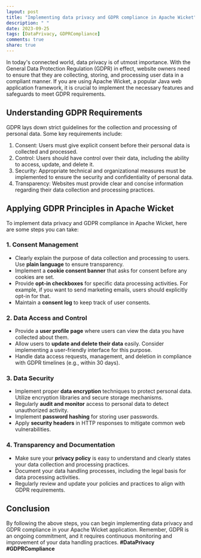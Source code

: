 ```yaml
---
layout: post
title: "Implementing data privacy and GDPR compliance in Apache Wicket"
description: " "
date: 2023-09-25
tags: [DataPrivacy, GDPRCompliance]
comments: true
share: true
---
```


In today's connected world, data privacy is of utmost importance. With the General Data Protection Regulation (GDPR) in effect, website owners need to ensure that they are collecting, storing, and processing user data in a compliant manner. If you are using Apache Wicket, a popular Java web application framework, it is crucial to implement the necessary features and safeguards to meet GDPR requirements.

## Understanding GDPR Requirements

GDPR lays down strict guidelines for the collection and processing of personal data. Some key requirements include:

1. Consent: Users must give explicit consent before their personal data is collected and processed.
2. Control: Users should have control over their data, including the ability to access, update, and delete it.
3. Security: Appropriate technical and organizational measures must be implemented to ensure the security and confidentiality of personal data.
4. Transparency: Websites must provide clear and concise information regarding their data collection and processing practices.

## Applying GDPR Principles in Apache Wicket

To implement data privacy and GDPR compliance in Apache Wicket, here are some steps you can take:

### 1. Consent Management

- Clearly explain the purpose of data collection and processing to users. Use **plain language** to ensure transparency.
- Implement a **cookie consent banner** that asks for consent before any cookies are set.
- Provide **opt-in checkboxes** for specific data processing activities. For example, if you want to send marketing emails, users should explicitly opt-in for that.
- Maintain a **consent log** to keep track of user consents.

### 2. Data Access and Control

- Provide a **user profile page** where users can view the data you have collected about them.
- Allow users to **update and delete their data** easily. Consider implementing a user-friendly interface for this purpose.
- Handle data access requests, management, and deletion in compliance with GDPR timelines (e.g., within 30 days).

### 3. Data Security

- Implement proper **data encryption** techniques to protect personal data. Utilize encryption libraries and secure storage mechanisms.
- Regularly **audit and monitor** access to personal data to detect unauthorized activity.
- Implement **password hashing** for storing user passwords.
- Apply **security headers** in HTTP responses to mitigate common web vulnerabilities.

### 4. Transparency and Documentation

- Make sure your **privacy policy** is easy to understand and clearly states your data collection and processing practices.
- Document your data handling processes, including the legal basis for data processing activities.
- Regularly review and update your policies and practices to align with GDPR requirements.

## Conclusion

By following the above steps, you can begin implementing data privacy and GDPR compliance in your Apache Wicket application. Remember, GDPR is an ongoing commitment, and it requires continuous monitoring and improvement of your data handling practices. **#DataPrivacy #GDPRCompliance**